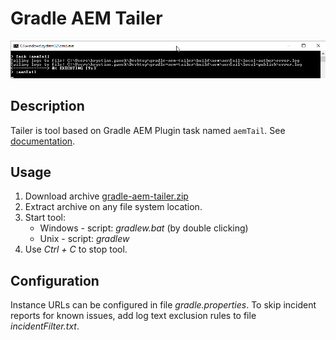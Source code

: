 # Gradle AEM Tailer

<p align="center">
  <img src="docs/screenshot.png" alt="Gradle AEM Tailer"/>
</p>

## Description

Tailer is tool based on Gradle AEM Plugin task named `aemTail`. See [documentation](../../README.md#task-aemtail).

## Usage

1. Download archive [gradle-aem-tailer.zip](https://github.com/Cognifide/gradle-aem-plugin/raw/master/dists/gradle-aem-tailer.zip)
2. Extract archive on any file system location.
3. Start tool:
    * Windows - script: *gradlew.bat* (by double clicking)
    * Unix - script: *gradlew*
4. Use *Ctrl + C* to stop tool.

## Configuration

Instance URLs can be configured in file *gradle.properties*.
To skip incident reports for known issues, add log text exclusion rules to file *incidentFilter.txt*.